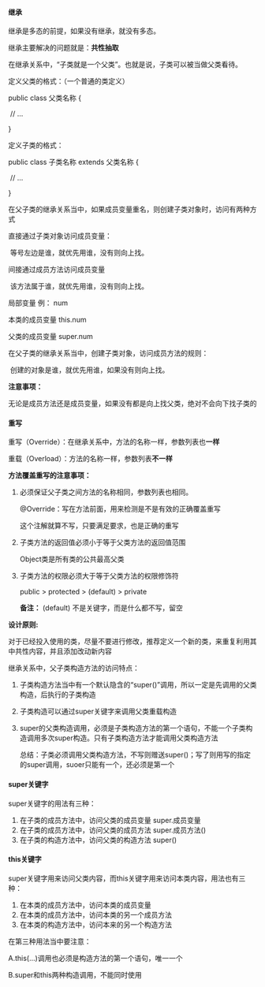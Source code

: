 #### 继承

继承是多态的前提，如果没有继承，就没有多态。

继承主要解决的问题就是：**共性抽取**

在继承关系中，“子类就是一个父类”。也就是说，子类可以被当做父类看待。



定义父类的格式：（一个普通的类定义）

public class 父类名称 {

​		// ...

}

定义子类的格式：

public class 子类名称  extends 父类名称 {

​	   // ...

}

在父子类的继承关系当中，如果成员变量重名，则创建子类对象时，访问有两种方式

直接通过子类对象访问成员变量：

​		等号左边是谁，就优先用谁，没有则向上找。

间接通过成员方法访问成员变量

​		该方法属于谁，就优先用谁，没有则向上找。



局部变量   		    例： num

本类的成员变量			this.num

父类的成员变量			super.num



在父子类的继承关系当中，创建子类对象，访问成员方法的规则：

​	创建的对象是谁，就优先用谁，如果没有则向上找。

**注意事项：**

无论是成员方法还是成员变量，如果没有都是向上找父类，绝对不会向下找子类的



#### 重写

重写（Override）：在继承关系中，方法的名称一样，参数列表也**一样**

重载（Overload）：方法的名称一样，参数列表**不一样**



**方法覆盖重写的注意事项：**

1. 必须保证父子类之间方法的名称相同，参数列表也相同。

   @Override：写在方法前面，用来检测是不是有效的正确覆盖重写

   这个注解就算不写，只要满足要求，也是正确的重写

2. 子类方法的返回值必须小于等于父类方法的返回值范围

   Object类是所有类的公共最高父类

3. 子类方法的权限必须大于等于父类方法的权限修饰符

   public  >  protected  >  (default)  >  private

   **备注：** (default) 不是关键字，而是什么都不写，留空



**设计原则:**

对于已经投入使用的类，尽量不要进行修改，推荐定义一个新的类，来重复利用其中共性内容，并且添加改动新内容



继承关系中，父子类构造方法的访问特点：

1. 子类构造方法当中有一个默认隐含的“super()”调用，所以一定是先调用的父类构造，后执行的子类构造

2. 子类构造可以通过super关键字来调用父类重载构造

3. super的父类构造调用，必须是子类构造方法的第一个语句，不能一个子类构造调用多次super构造。只有子类构造方法才能调用父类构造方法

   总结：子类必须调用父类构造方法，不写则赠送super()；写了则用写的指定的super调用，suoer只能有一个，还必须是第一个

   

#### super关键字

super关键字的用法有三种：

1. 在子类的成员方法中，访问父类的成员变量   super.成员变量
2. 在子类的成员方法中，访问父类的成员方法   super.成员方法()
3. 在子类的构造方法中，访问父类的构造方法   super()



#### this关键字

super关键字用来访问父类内容，而this关键字用来访问本类内容，用法也有三种：

1. 在本类的成员方法中，访问本类的成员变量
2. 在本类的成员方法中，访问本类的另一个成员方法
3. 在本类的构造方法中，访问本来的另一个构造方法

在第三种用法当中要注意：

A.this(...)调用也必须是构造方法的第一个语句，唯一一个

B.super和this两种构造调用，不能同时使用